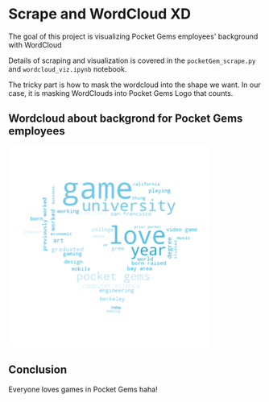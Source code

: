 # Scrape and WordCloud XD

The goal of this project is visualizing Pocket Gems employees' background with WordCloud

Details of scraping and visualization is covered in the `pocketGem_scrape.py` and `wordcloud_viz.ipynb` notebook. 

The tricky part is how to mask the wordcloud into the shape we want. In our case, it is masking WordClouds into Pocket Gems Logo that counts.

## Wordcloud about backgrond for Pocket Gems employees

<img src=wordcloud.png width=400>

## Conclusion

Everyone loves games in Pocket Gems haha!
